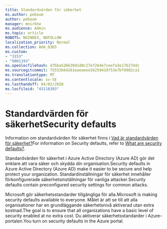 ```yaml
---
title: Standardvärden för säkerhet
ms.author: pebaum
author: pebaum
manager: mnirkhe
ms.audience: Admin
ms.topic: article
ROBOTS: NOINDEX, NOFOLLOW
localization_priority: Normal
ms.collection: Adm_O365
ms.custom:
- "3153"
- "9001193"
ms.openlocfilehash: 47bba526630d1d8c27ef264e7ceefa3e17b274dc
ms.sourcegitcommit: 75553b64261eaeaeee16259410753e7bf8982ca1
ms.translationtype: MT
ms.contentlocale: sv-SE
ms.lasthandoff: 04/02/2020
ms.locfileid: "43118393"
---
```

# <a name="security-defaults"></a><span data-ttu-id="bd386-102">Standardvärden för säkerhet</span><span class="sxs-lookup"><span data-stu-id="bd386-102">Security defaults</span></span>

<span data-ttu-id="bd386-103">Information om standardvärden för säkerhet finns i [Vad är standardvärden för säkerhet?](https://docs.microsoft.com/azure/active-directory/conditional-access/concept-conditional-access-security-defaults)</span><span class="sxs-lookup"><span data-stu-id="bd386-103">For information on Security defaults, refer to [What are security defaults?](https://docs.microsoft.com/azure/active-directory/conditional-access/concept-conditional-access-security-defaults).</span></span>

<span data-ttu-id="bd386-104">Standardvärden för säkerhet i Azure Active Directory (Azure AD) gör det enklare att vara säker och skydda din organisation.</span><span class="sxs-lookup"><span data-stu-id="bd386-104">Security defaults in Azure Active Directory (Azure AD) make it easier to be secure and help protect your organization.</span></span> <span data-ttu-id="bd386-105">Standardinställningar för säkerhet innehåller förkonfigurerade säkerhetsinställningar för vanliga attacker.</span><span class="sxs-lookup"><span data-stu-id="bd386-105">Security defaults contain preconfigured security settings for common attacks.</span></span>

<span data-ttu-id="bd386-106">Microsoft gör säkerhetsstandarder tillgängliga för alla.</span><span class="sxs-lookup"><span data-stu-id="bd386-106">Microsoft is making security defaults available to everyone.</span></span> <span data-ttu-id="bd386-107">Målet är att se till att alla organisationer har en grundläggande säkerhetsnivå aktiverad utan extra kostnad.</span><span class="sxs-lookup"><span data-stu-id="bd386-107">The goal is to ensure that all organizations have a basic level of security enabled at no extra cost.</span></span> <span data-ttu-id="bd386-108">Du aktiverar säkerhetsstandarder i Azure-portalen.</span><span class="sxs-lookup"><span data-stu-id="bd386-108">You turn on security defaults in the Azure portal.</span></span>
